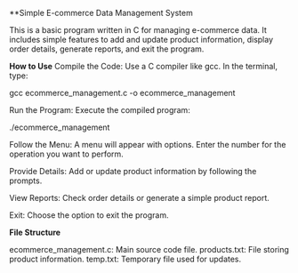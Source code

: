 **Simple E-commerce Data Management System

This is a basic program written in C for managing e-commerce data. It includes simple features to add and update product information, display order details, generate reports, and exit the program.

**How to Use**
Compile the Code: Use a C compiler like gcc. In the terminal, type:

gcc ecommerce_management.c -o ecommerce_management


Run the Program: Execute the compiled program:

./ecommerce_management

Follow the Menu: A menu will appear with options. Enter the number for the operation you want to perform.

Provide Details: Add or update product information by following the prompts.

View Reports: Check order details or generate a simple product report.

Exit: Choose the option to exit the program.

**File Structure**

ecommerce_management.c: Main source code file.
products.txt: File storing product information.
temp.txt: Temporary file used for updates.
